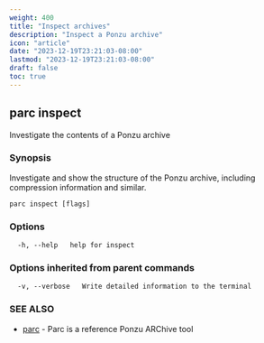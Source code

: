 ```yaml
---
weight: 400
title: "Inspect archives"
description: "Inspect a Ponzu archive"
icon: "article"
date: "2023-12-19T23:21:03-08:00"
lastmod: "2023-12-19T23:21:03-08:00"
draft: false
toc: true
---
```


## parc inspect

Investigate the contents of a Ponzu archive

### Synopsis

Investigate and show the structure of the Ponzu archive,
including compression information and similar. 

```
parc inspect [flags]
```

### Options

```
  -h, --help   help for inspect
```

### Options inherited from parent commands

```
  -v, --verbose   Write detailed information to the terminal
```

### SEE ALSO

* [parc](parc.md)	 - Parc is a reference Ponzu ARChive tool

